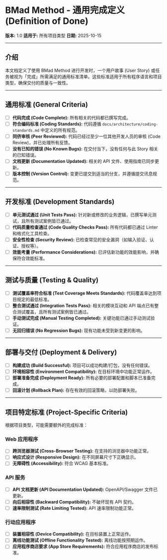 # BMad Method - 通用完成定义 (Definition of Done)

**版本:** 1.0
**适用于:** 所有项目类型
**日期:** 2025-10-15

---

## 介绍

本文档定义了使用 BMad Method 进行开发时，一个用户故事 (User Story) 或任务被视为「完成」所需满足的通用标准清单。这些标准适用于所有程序语言和项目类型，确保交付的质量与一致性。

---

## 通用标准 (General Criteria)

- [ ] **代码完成 (Code Complete):** 所有相关的代码都已撰写完成。
- [ ] **符合编码标准 (Coding Standards):** 代码遵循 `docs/architecture/coding-standards.md` 中定义的所有规范。
- [ ] **同侪审核 (Peer Reviewed):** 代码已经过至少一位其他开发人员的审核 (Code Review)，并已处理所有反馈。
- [ ] **没有已知的错误 (No Known Bugs):** 在交付当下，没有任何与此 Story 相关的已知错误。
- [ ] **文档更新 (Documentation Updated):** 相关的 API 文件、使用指南已同步更新。
- [ ] **版本控制 (Version Control):** 变更已提交到适当的分支，并遵循提交讯息规范。

---

## 开发标准 (Development Standards)

- [ ] **单元测试通过 (Unit Tests Pass):** 针对新或修改的业务逻辑，已撰写单元测试，且所有测试案例皆已通过。
- [ ] **代码质量检查通过 (Code Quality Checks Pass):** 所有代码都已通过 Linter 和格式化工具检查。
- [ ] **安全性检查 (Security Review):** 已检查常见的安全漏洞（如输入验证、认证、授权等）。
- [ ] **效能考量 (Performance Considerations):** 已评估新功能的效能影响，并确保符合效能标准。

---

## 测试与质量 (Testing & Quality)

- [ ] **测试覆盖率符合标准 (Test Coverage Meets Standards):** 代码覆盖率达到项目规定的最低标准。
- [ ] **整合测试通过 (Integration Tests Pass):** 相关的模块互动和 API 端点已有整合测试覆盖，且所有测试案例皆已通过。
- [ ] **手动测试完成 (Manual Testing Completed):** 关键功能已通过手动测试验证。
- [ ] **无回归错误 (No Regression Bugs):** 现有功能未受到新变更的影响。

---

## 部署与交付 (Deployment & Delivery)

- [ ] **构建成功 (Build Successful):** 项目可以成功构建/打包，没有任何错误。
- [ ] **环境相容性 (Environment Compatibility):** 在目标环境中功能正常运作。
- [ ] **部署准备完成 (Deployment Ready):** 所有必要的部署配置和脚本已准备完成。
- [ ] **回滚计划 (Rollback Plan):** 存在有效的回滚策略，以防部署失败。

---

## 项目特定标准 (Project-Specific Criteria)

根据项目类型，可能需要额外的完成标准：

### Web 应用程序
- [ ] **跨浏览器测试 (Cross-Browser Testing):** 在支持的浏览器中功能正常。
- [ ] **响应式设计 (Responsive Design):** 在不同屏幕尺寸下正确显示。
- [ ] **无障碍性 (Accessibility):** 符合 WCAG 基本标准。

### API 服务
- [ ] **API 文档更新 (API Documentation Updated):** OpenAPI/Swagger 文件已更新。
- [ ] **向后相容性 (Backward Compatibility):** 不破坏现有 API 契约。
- [ ] **速率限制测试 (Rate Limiting Tested):** API 速率限制功能正常。

### 行动应用程序
- [ ] **装置相容性 (Device Compatibility):** 在目标装置上正常运作。
- [ ] **离线功能测试 (Offline Functionality Tested):** 离线功能按预期运作。
- [ ] **应用程序商店要求 (App Store Requirements):** 符合应用程序商店的发布标准。